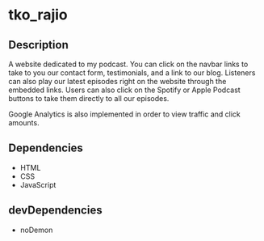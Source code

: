 # tko_rajio

## Description
 A website dedicated to my podcast. You can click on the navbar links to take to you our contact form, testimonials, and a link to our blog. Listeners can also play our latest episodes right on the website through the embedded links. Users can also click on the Spotify or Apple Podcast buttons to take them directly to all our episodes.
 
 Google Analytics is also implemented in order to view traffic and click amounts.
 
 
## Dependencies
- HTML
- CSS
- JavaScript
 
 ## devDependencies
 - noDemon
